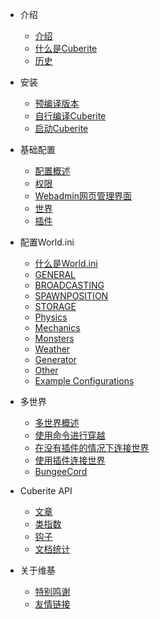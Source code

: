 - 介绍

  - [介绍](0_1_Introduction.md)
  - [什么是Cuberite](0_2_What_is_Cuberite.md)
  - [历史](0_3_History.md)

- 安装

  - [预编译版本](1_1_Pre-Compiled_Builds.md)
  - [自行编译Cuberite](1_2_Compiling_Cuberite_Yourself.md)
  - [启动Cuberite](1_3_Running_Cuberite.md)

- 基础配置

  - [配置概述](2_1_CONFIGURATION_OVERVIEW.md)
  - [权限](2_2_PERMISSIONS.md)
  - [Webadmin网页管理界面](2_3_WEBADMIN)
  - [世界](2_4_WORLDS.md)
  - [插件](2_5_PLUGINS.md)

- 配置World.ini
  - [什么是World.ini](3_1_What_is_world-ini.md)
  - [GENERAL](3_2_General.md)
  - [BROADCASTING](3_3_Broadcasting.md)
  - [SPAWNPOSITION](3_4_SpawnPosition.md)
  - [STORAGE](3_5_Storage.md)
  - [Physics](3_7_Physics.md)
  - [Mechanics](3_8_Mechanics.md)
  - [Monsters](3_9_Monsters.md)
  - [Weather](3_10_Weather.md)
  - [Generator](3_11_Generator.md)
  - [Other](3_12_Other.md)
  - [Example Configurations](3_13_Example_Configurations.md)
- 多世界
  - [多世界概述](4_1_Multiworlds-Overview.md)
  - [使用命令进行穿越](4_2_Traveling-by-Command.md)
  - [在没有插件的情况下连接世界](4_3_Linking-Worlds-Without-Plugins.md)
  - [使用插件连接世界](4_4_Linking-Worlds-with-a-Plugin.md)
  - [BungeeCord](4_5_BungeeCord.md)
- Cuberite API
  - [文章](api_articles.md)
  - [类指数](api_Class-index.md)
  - [钩子](api_Hooks.md)
  - [文档统计](api_Documentation-statistics.md)
- 关于维基
  - [特别鸣谢](wiki_thanks.md)
  - [友情链接](wiki_friends.md)
